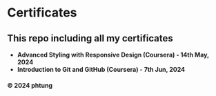 # Certificates
## This repo including all my certificates

* **Advanced Styling with Responsive Design (Coursera) - 14th May, 2024**
* **Introduction to Git and GitHub (Coursera) - 7th Jun, 2024**

#### © 2024 phtung 
